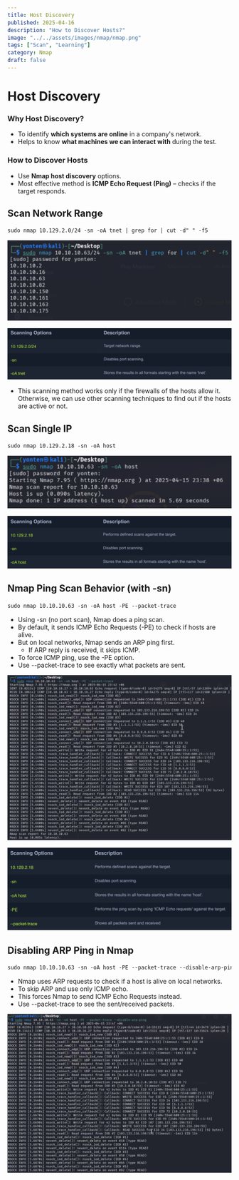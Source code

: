 ```yaml
---
title: Host Discovery
published: 2025-04-16
description: "How to Discover Hosts?"
image: "../../assets/images/nmap/nmap.png"
tags: ["Scan", "Learning"]
category: Nmap
draft: false
---
```

# Host Discovery

### **Why Host Discovery?**

- To identify **which systems are online** in a company's network.
- Helps to know **what machines we can interact with** during the test.

### **How to Discover Hosts**

- Use **Nmap host discovery** options.
- Most effective method is **ICMP Echo Request (Ping)** – checks if the target responds.

## Scan Network Range

```markdown
sudo nmap 10.129.2.0/24 -sn -oA tnet | grep for | cut -d" " -f5
```

![alt text](<../../assets/images/nmap/Host Discovery/image.png>)

![alt text](<../../assets/images/nmap/Host Discovery/image 1.png>)

- This scanning method works only if the firewalls of the hosts allow it. Otherwise, we can use other scanning techniques to find out if the hosts are active or not.

## Scan Single IP

```markdown
sudo nmap 10.129.2.18 -sn -oA host 
```

![alt text](<../../assets/images/nmap/Host Discovery/image 2.png>)

![alt text](<../../assets/images/nmap/Host Discovery/image 3.png>)

## Nmap Ping Scan Behavior (with -sn)

```markdown
sudo nmap 10.10.10.63 -sn -oA host -PE --packet-trace
```

- Using -sn (no port scan), Nmap does a ping scan.
- By default, it sends ICMP Echo Requests (-PE) to check if hosts are alive.
- But on local networks, Nmap sends an ARP ping first.
    - If ARP reply is received, it skips ICMP.
- To force ICMP ping, use the -PE option.
- Use --packet-trace to see exactly what packets are sent.

![alt text](<../../assets/images/nmap/Host Discovery/image 4.png>)

![alt text](<../../assets/images/nmap/Host Discovery/image 5.png>)

## Disabling ARP Ping in Nmap

```markdown
sudo nmap 10.10.10.63 -sn -oA host -PE --packet-trace --disable-arp-ping
```

- Nmap uses ARP requests to check if a host is alive on local networks.
- To skip ARP and use only ICMP echo.
- This forces Nmap to send ICMP Echo Requests instead.
- Use --packet-trace to see the sent/received packets.

![alt text](<../../assets/images/nmap/Host Discovery/image 6.png>)